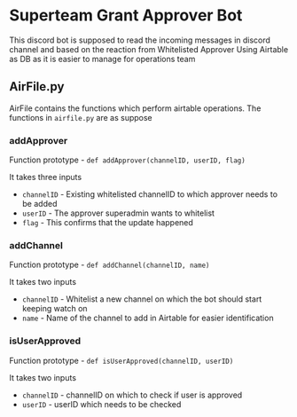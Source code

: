 # Superteam Grant Approver Bot

This discord bot is supposed to read the incoming messages in discord channel and based on the reaction from Whitelisted Approver
Using Airtable as DB as it is easier to manage for operations team

## AirFile.py

AirFile contains the functions which perform airtable operations.
The functions in `airfile.py` are as suppose 

### addApprover

Function prototype - `def addApprover(channelID, userID, flag)`

It takes three inputs 

* `channelID` - Existing whitelisted channelID to which approver needs to be added
* `userID` - The approver superadmin wants to whitelist
* `flag` - This confirms that the update happened

### addChannel

Function prototype - `def addChannel(channelID, name)`

It takes two inputs 

* `channelID` - Whitelist a new channel on which the bot should start keeping watch on
* `name` - Name of the channel to add in Airtable for easier identification

### isUserApproved

Function prototype - `def isUserApproved(channelID, userID)` 

It takes two inputs 

* `channelID` - channelID on which to check if user is approved
* `userID` - userID which needs to be checked